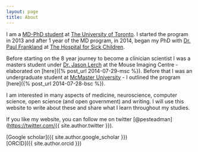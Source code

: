 ```yaml
---
layout: page
title: About
---
```


I am a [MD-PhD student](http://www.md.utoronto.ca/current-student-biographies) at [The University of Toronto](http://www.utoronto.ca/). I started the program in 2013 and after 1 year of the MD program, in 2014, began my PhD with [Dr. Paul Frankland](http://www.franklandlab.com/) at [The Hospital for Sick Children](http://www.sickkids.ca/). 

Before starting on the 8 year journey to become a clinician scientist I was a masters student under [Dr. Jason Lerch](http://medbio.utoronto.ca/faculty/lerch.html) at the Mouse Imaging Centre - elaborated on [here]({% post_url 2014-07-29-msc %}). Before that I was an undergraduate student at [McMaster University](http://www.mcmaster.ca/) - I outlined the program [here]({% post_url 2014-07-28-bsc %}).

I am interested in many aspects of medicine, neuroscience, computer science, open science (and open government) and writing. I will use this website to write about these and share what I learn throughout my studies.

If you like my website, you can follow me on twitter [@pesteadman](https://twitter.com/{{ site.author.twitter }}). 

[Google scholar]({{ site.author.google_scholar }})  
[ORCID]({{ site.author.orcid }})
